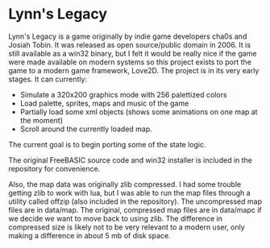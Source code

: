 # Lynn's Legacy
Lynn's Legacy is a game originally by indie game developers cha0s and Josiah Tobin. It was released as open source/public domain in 2006.
It is still available as a win32 binary, but I felt it would be really nice if the game were made available on modern systems so this project
exists to port the game to a modern game framework, Love2D. The project is in its very early stages. It can currently:

- Simulate a 320x200 graphics mode with 256 palettized colors
- Load palette, sprites, maps and music of the game
- Partially load some xml objects (shows some animations on one map at the moment)
- Scroll around the currently loaded map.

The current goal is to begin porting some of the state logic.

The original FreeBASIC source code and win32 installer is included in the repository for convenience.

Also, the map data was originally zlib compressed. I had some trouble getting zlib to work with lua, but I was able to run the map files through a
utility called offzip (also included in the repository). The uncompressed map files are in data/map. The original, compressed map files are in
data/mapc if we decide we want to move back to using zlib. The difference in compressed size is likely not to be very relevant to a modern user,
only making a difference in about 5 mb of disk space.
